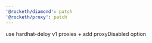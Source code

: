 ```yaml
---
'@rocketh/diamond': patch
'@rocketh/proxy': patch
---
```


use hardhat-deloy v1 proxies + add proxyDisabled option
